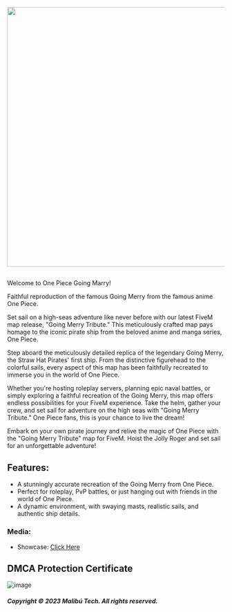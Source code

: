

<div id="header" align="center">
  <img src="https://media.discordapp.net/attachments/1036244419881476106/1152937251362308186/e1eba447451d76f1d8b0e66ea4901fe625ba8a93.png" width="600"/>
</div>

##
Welcome to One Piece Going Marry!

Faithful reproduction of the famous Going Merry from the famous anime One Piece.

Set sail on a high-seas adventure like never before with our latest FiveM map release, "Going Merry Tribute." This meticulously crafted map pays homage to the iconic pirate ship from the beloved anime and manga series, One Piece.

Step aboard the meticulously detailed replica of the legendary Going Merry, the Straw Hat Pirates' first ship. From the distinctive figurehead to the colorful sails, every aspect of this map has been faithfully recreated to immerse you in the world of One Piece.

Whether you're hosting roleplay servers, planning epic naval battles, or simply exploring a faithful recreation of the Going Merry, this map offers endless possibilities for your FiveM experience. Take the helm, gather your crew, and set sail for adventure on the high seas with "Going Merry Tribute." One Piece fans, this is your chance to live the dream!

Embark on your own pirate journey and relive the magic of One Piece with the "Going Merry Tribute" map for FiveM. Hoist the Jolly Roger and set sail for an unforgettable adventure!

## Features:

- A stunningly accurate recreation of the Going Merry from One Piece.
- Perfect for roleplay, PvP battles, or just hanging out with friends in the world of One Piece.
- A dynamic environment, with swaying masts, realistic sails, and authentic ship details.

### Media:
- Showcase:  [Click Here](https://www.youtube.com/watch?v=p3TFdBJnZmA)

## DMCA Protection Certificate
![image](https://media.discordapp.net/attachments/1045063739738705940/1152991194423500810/image.png)

##### Copyright © 2023 Malibú Tech. All rights reserved.

